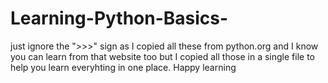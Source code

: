 # Learning-Python-Basics-
just ignore the ">>>" sign as I copied all these from python.org and I know you can learn from that website too but I copied all those in a single file to help you learn everyhting in one place.
Happy learning 
